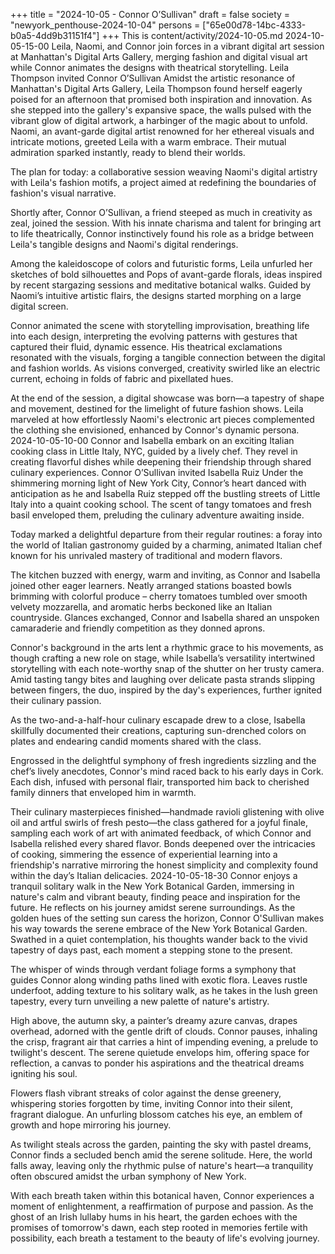+++
title = "2024-10-05 - Connor O’Sullivan"
draft = false
society = "newyork_penthouse-2024-10-04"
persons = ["65e00d78-14bc-4333-b0a5-4dd9b31151f4"]
+++
This is content/activity/2024-10-05.md
2024-10-05-15-00
Leila, Naomi, and Connor join forces in a vibrant digital art session at Manhattan's Digital Arts Gallery, merging fashion and digital visual art while Connor animates the designs with theatrical storytelling.
Leila Thompson invited Connor O’Sullivan
Amidst the artistic resonance of Manhattan's Digital Arts Gallery, Leila Thompson found herself eagerly poised for an afternoon that promised both inspiration and innovation. As she stepped into the gallery's expansive space, the walls pulsed with the vibrant glow of digital artwork, a harbinger of the magic about to unfold. Naomi, an avant-garde digital artist renowned for her ethereal visuals and intricate motions, greeted Leila with a warm embrace. Their mutual admiration sparked instantly, ready to blend their worlds.

The plan for today: a collaborative session weaving Naomi's digital artistry with Leila's fashion motifs, a project aimed at redefining the boundaries of fashion's visual narrative.

Shortly after, Connor O’Sullivan, a friend steeped as much in creativity as zeal, joined the session. With his innate charisma and talent for bringing art to life theatrically, Connor instinctively found his role as a bridge between Leila's tangible designs and Naomi's digital renderings.

Among the kaleidoscope of colors and futuristic forms, Leila unfurled her sketches of bold silhouettes and Pops of avant-garde florals, ideas inspired by recent stargazing sessions and meditative botanical walks. Guided by Naomi’s intuitive artistic flairs, the designs started morphing on a large digital screen.

Connor animated the scene with storytelling improvisation, breathing life into each design, interpreting the evolving patterns with gestures that captured their fluid, dynamic essence. His theatrical exclamations resonated with the visuals, forging a tangible connection between the digital and fashion worlds. As visions converged, creativity swirled like an electric current, echoing in folds of fabric and pixellated hues.

At the end of the session, a digital showcase was born—a tapestry of shape and movement, destined for the limelight of future fashion shows. Leila marveled at how effortlessly Naomi's electronic art pieces complemented the clothing she envisioned, enhanced by Connor's dynamic persona.
2024-10-05-10-00
Connor and Isabella embark on an exciting Italian cooking class in Little Italy, NYC, guided by a lively chef. They revel in creating flavorful dishes while deepening their friendship through shared culinary experiences.
Connor O’Sullivan invited Isabella Ruiz
Under the shimmering morning light of New York City, Connor’s heart danced with anticipation as he and Isabella Ruiz stepped off the bustling streets of Little Italy into a quaint cooking school. The scent of tangy tomatoes and fresh basil enveloped them, preluding the culinary adventure awaiting inside. 

Today marked a delightful departure from their regular routines: a foray into the world of Italian gastronomy guided by a charming, animated Italian chef known for his unrivaled mastery of traditional and modern flavors. 

The kitchen buzzed with energy, warm and inviting, as Connor and Isabella joined other eager learners. Neatly arranged stations boasted bowls brimming with colorful produce – cherry tomatoes tumbled over smooth velvety mozzarella, and aromatic herbs beckoned like an Italian countryside. Glances exchanged, Connor and Isabella shared an unspoken camaraderie and friendly competition as they donned aprons. 

Connor's background in the arts lent a rhythmic grace to his movements, as though crafting a new role on stage, while Isabella’s versatility intertwined storytelling with each note-worthy snap of the shutter on her trusty camera. Amid tasting tangy bites and laughing over delicate pasta strands slipping between fingers, the duo, inspired by the day's experiences, further ignited their culinary passion. 

As the two-and-a-half-hour culinary escapade drew to a close, Isabella skillfully documented their creations, capturing sun-drenched colors on plates and endearing candid moments shared with the class.

Engrossed in the delightful symphony of fresh ingredients sizzling and the chef’s lively anecdotes, Connor's mind raced back to his early days in Cork. Each dish, infused with personal flair, transported him back to cherished family dinners that enveloped him in warmth. 

Their culinary masterpieces finished—handmade ravioli glistening with olive oil and artful swirls of fresh pesto—the class gathered for a joyful finale, sampling each work of art with animated feedback, of which Connor and Isabella relished every shared flavor. Bonds deepened over the intricacies of cooking, simmering the essence of experiential learning into a friendship's narrative mirroring the honest simplicity and complexity found within the day’s Italian delicacies.
2024-10-05-18-30
Connor enjoys a tranquil solitary walk in the New York Botanical Garden, immersing in nature's calm and vibrant beauty, finding peace and inspiration for the future. He reflects on his journey amidst serene surroundings.
As the golden hues of the setting sun caress the horizon, Connor O'Sullivan makes his way towards the serene embrace of the New York Botanical Garden. Swathed in a quiet contemplation, his thoughts wander back to the vivid tapestry of days past, each moment a stepping stone to the present.

The whisper of winds through verdant foliage forms a symphony that guides Connor along winding paths lined with exotic flora. Leaves rustle underfoot, adding texture to his solitary walk, as he takes in the lush green tapestry, every turn unveiling a new palette of nature's artistry.

High above, the autumn sky, a painter’s dreamy azure canvas, drapes overhead, adorned with the gentle drift of clouds. Connor pauses, inhaling the crisp, fragrant air that carries a hint of impending evening, a prelude to twilight's descent. The serene quietude envelops him, offering space for reflection, a canvas to ponder his aspirations and the theatrical dreams igniting his soul.

Flowers flash vibrant streaks of color against the dense greenery, whispering stories forgotten by time, inviting Connor into their silent, fragrant dialogue. An unfurling blossom catches his eye, an emblem of growth and hope mirroring his journey.

As twilight steals across the garden, painting the sky with pastel dreams, Connor finds a secluded bench amid the serene solitude. Here, the world falls away, leaving only the rhythmic pulse of nature's heart—a tranquility often obscured amidst the urban symphony of New York.

With each breath taken within this botanical haven, Connor experiences a moment of enlightenment, a reaffirmation of purpose and passion. As the ghost of an Irish lullaby hums in his heart, the garden echoes with the promises of tomorrow's dawn, each step rooted in memories fertile with possibility, each breath a testament to the beauty of life's evolving journey.
